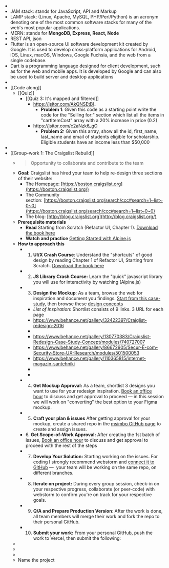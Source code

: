 -
- JAM stack: stands for JavaScript, API and Markup
- LAMP stack: (Linux, Apache, MySQL, PHP/Perl/Python) is an acronym denoting one of the most common software stacks for many of the web's most popular applications.
- MERN: stands for **MongoDB, Express, React, Node**
- REST API, json
- Flutter is an open-source UI software development kit created by Google. It is used to develop cross-platform applications for Android, iOS, Linux, macOS, Windows, Google Fuchsia, and the web from a single codebase.
- Dart is a programming language designed for client development, such as for the web and mobile apps. It is developed by Google and can also be used to build server and desktop applications
-
- [[Code along]]
	- [[Quiz]]
		- [[Quiz 3: It's mapped and filtered]]
			- https://jsitor.com/AkQNSEtBl_
				- **Problem 1**: Given this code as a starting point write the code for the "Selling for:" section which list all the items in "cartItemCost" array with a 20% increase in price (0.2)
			- https://jsitor.com/c2aNzk6_gO
				- **Problem 2:** Given this array, show all the id, first_name, last_name and email of students eligible for scholarship.  Eligible students have an income less than $50,000
-
- [[Group-work 1: The Craigslist Rebuild]]
	- >Opportunity to collaborate and contribute to the team
	- **Goal**: Craigslist has hired your team to help re-design three sections of their website:
		- The Homepage: [https://boston.craigslist.org](https://boston.craigslist.org/)
		- The Community section: [https://boston.craigslist.org/search/ccc#search=1~list~0~0](https://boston.craigslist.org/search/ccc#search=1~list~0~0)
		- The blog: [http://blog.craigslist.org](http://blog.craigslist.org/)
	- **Prerequisite materials**
		- **Read** Starting from Scratch (Refactor UI, Chapter 1). [Download the book here](https://raw.githubusercontent.com/msimbo/student-hub-old/main/resources/Refactor%20UI.pdf)
		- **Watch and practice** [Getting Started with Alpine.js](https://www.youtube.com/watch?time_continue=2&v=1rDU3Y0Wlnw&embeds_euri=https%3A%2F%2Fprograms.ulem.org%2F&embeds_origin=https%3A%2F%2Fprograms.ulem.org&source_ve_path=MjM4NTE&feature=emb_title)
	- **How to approach this**
		- 1. **UI/X Crash Course**: Understand the "shortcuts" of good design by reading Chapter 1 of Refactor UI, Starting from Scratch. [Download the book here](https://raw.githubusercontent.com/msimbo/student-hub-old/main/resources/Refactor%20UI.pdf)
		- 2. **JS Library Crash Course:** Learn the "quick" javascript library you will use for interactivity by watching (Alpine.js)
		- 3. **Design the Mockup**: As a team, browse the web for inspiration and document you findings. [Start from this case-study](https://www.behance.net/gallery/130770383/Craigslist-Redesign-Case-Study-Concept?locale=en_US), then browse these [design concepts](https://dribbble.com/tags/craigslist)
			- *List of Inspiration*: Shortlist consists of 9 links. 3 URL for each page
			- https://www.behance.net/gallery/32422397/Craiglist-redesign-2016
			-
			- https://www.behance.net/gallery/130770383/Craigslist-Redesign-Case-Study-Concept/modules/740727007
			- https://www.behance.net/gallery/86672905/Secur-E-com-Security-Store-UX-Research/modules/501500053
			- https://www.behance.net/gallery/110365815/internet-magazin-santehniki
			-
			-
		- 4. **Get Mockup Approval:** As a team, shortlist 3 designs you want to use for your redesign inspiration. [Book an office hour](https://calendarhero.to/msimbooffice) to discuss and get approval to proceed — in this session we will work on "converting" the best option to your Figma mockup.
		- 5. **Craft your plan & issues** After getting approval for your mockup, create a shared repo in the [msimbo GitHub page](https://github.com/orgs/msimbo/repositories) to create and assign issues.
		- 6. **Get Scope-of-Work Approval:** After creating the 1st batch of issues, [Book an office hour](https://calendarhero.to/msimbooffice) to discuss and get approval to proceed with the rest of the steps
		- 7. **Develop Your Solution:** Starting working on the issues. For coding I strongly recommend webstorm and [connect it to GitHub](https://www.google.com/url?sa=t&rct=j&q=&esrc=s&source=web&cd=&cad=rja&uact=8&ved=2ahUKEwiVtPDoiov9AhVDk4kEHcq4Az0QwqsBegQIDBAF&url=https%3A%2F%2Fwww.youtube.com%2Fwatch%3Fv%3DiV0iW8L6yt8&usg=AOvVaw3vCNj-5zjNSuWKcep-UDDf) —  your team will be working on the same repo, on different branches.
		- 8. **Iterate on project:** During every group session, check-in on your respective progress, collaborate (or peer-code) with webstorm to confirm you're on track for your respective goals.
		- 9. **Q/A and Prepare Production Version**: After the work is done, all team members will merge their work and fork the repo to their personal GitHub.
		- 10. **Submit your work:** From your personal GitHub, push the work to Vercel, then submit the following:
	-
	-
	-
	- Name the project